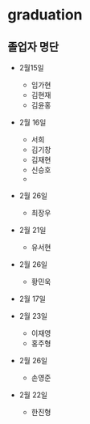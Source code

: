 # graduation
## 졸업자 명단 

- 2월15일
  - 임가현
  - 김현재
  - 김윤홍 

- 2월 16일
  - 서희     
  - 김기창
  - 김재현
  - 신승호    
  -     

- 2월 26일
  - 최장우

- 2월 21일
  - 유서현

- 2월 26일
  - 황민욱


- 2월 17일

- 2월 23일
  - 이재영
  - 홍주형
- 2월 26일
  - 손영준


- 2월 22일
  - 한진형


